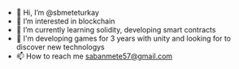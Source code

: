 - 👋 Hi, I’m @sbmeteturkay
- 👀 I’m interested in blockchain
- 🌱 I’m currently learning solidity, developing smart contracts
- 💞️ I'm  developing games for 3 years with unity and looking for to discover new technologys
- 📫 How to reach me sabanmete57@gmail.com

<!---
sbmeteturkay/sbmeteturkay is a ✨ special ✨ repository because its `README.md` (this file) appears on your GitHub profile.
You can click the Preview link to take a look at your changes.
--->
